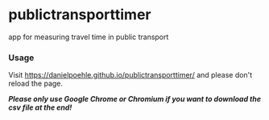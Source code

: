 # publictransporttimer
app for measuring travel time in public transport

### Usage
Visit https://danielpoehle.github.io/publictransporttimer/ and please don't reload the page.


***Please only use Google Chrome or Chromium if you want to download the csv file at the end!***
